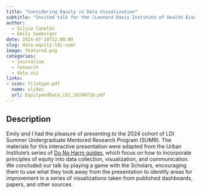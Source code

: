 ```yaml
---
title: "Considering Equity in Data Visualization"
subtitle: "Invited talk for the [Leonard Davis Institute of Health Economics Summer Undergraduate Mentored Research Program (SUMR)](https://ldi.upenn.edu/education/penn-ldi-training-programs/sumr/)"
author: 
  - Silvia Canelón
  - Emily Seeburger
date: 2024-07-10T12:00:00
slug: data-equity-ldi-sumr
image: featured.png
categories:
  - journalism
  - research
  - data viz
links:
- icon: filetype-pdf
  name: slides
  url: EquityandData_LDI_20240710.pdf
---
```






## Description

Emily and I had the pleasure of presenting to the 2024 cohort of LDI Summer Undergraduate Mentored Research Program (SUMR). The materials for this interactive presentation were adapted from the Urban Institute’s series of [Do No Harm guides](https://www.urban.org/research/publication/do-no-harm-guide-applying-equity-awareness-data-visualization), which focus on how to incorporate principles of equity into data collection, visualization, and communication. We concluded our talk by playing a game with the Scholars, encouraging them to use what they took away from the presentation to identify areas for improvement in a series of visualizations taken from published dashboards, papers, and other sources.
